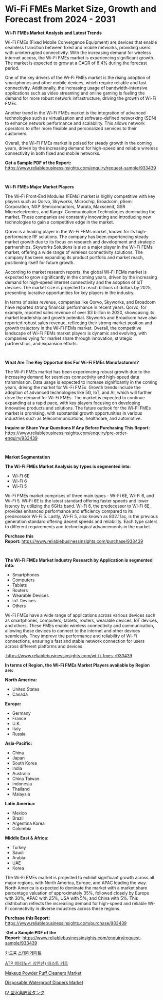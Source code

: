<p><h1>Wi-Fi FMEs Market Size, Growth and Forecast from 2024 - 2031</h1></p><p><strong>Wi-Fi FMEs Market Analysis and Latest Trends</strong></p>
<p><p>Wi-Fi FMEs (Fixed Mobile Convergence Equipment) are devices that enable seamless transition between fixed and mobile networks, providing users with uninterrupted connectivity. With the increasing demand for wireless internet access, the Wi-Fi FMEs market is experiencing significant growth. The market is expected to grow at a CAGR of 8.4% during the forecast period.</p><p>One of the key drivers of the Wi-Fi FMEs market is the rising adoption of smartphones and other mobile devices, which require reliable and fast connectivity. Additionally, the increasing usage of bandwidth-intensive applications such as video streaming and online gaming is fueling the demand for more robust network infrastructure, driving the growth of Wi-Fi FMEs.</p><p>Another trend in the Wi-Fi FMEs market is the integration of advanced technologies such as virtualization and software-defined networking (SDN) to enhance network performance and scalability. This allows network operators to offer more flexible and personalized services to their customers.</p><p>Overall, the Wi-Fi FMEs market is poised for steady growth in the coming years, driven by the increasing demand for high-speed and reliable wireless connectivity in both fixed and mobile networks.</p></p>
<p><strong>Get a Sample PDF of the Report:&nbsp;</strong> <a href="https://www.reliablebusinessinsights.com/enquiry/request-sample/933439">https://www.reliablebusinessinsights.com/enquiry/request-sample/933439</a></p>
<p>&nbsp;</p>
<p><strong>Wi-Fi FMEs Major Market Players</strong></p>
<p><p>The Wi-Fi Front-End Modules (FEMs) market is highly competitive with key players such as Qorvo, Skyworks, Microchip, Broadcom, pSemi Corporation, NXP Semiconductors, Murata, Maxscend, GSR Microelectronics, and Kangxi Communication Technologies dominating the market. These companies are constantly innovating and introducing new technologies to gain a competitive edge in the market.</p><p>Qorvo is a leading player in the Wi-Fi FEMs market, known for its high-performance RF solutions. The company has been experiencing steady market growth due to its focus on research and development and strategic partnerships. Skyworks Solutions is also a major player in the Wi-Fi FEMs market, offering a wide range of wireless connectivity solutions. The company has been expanding its product portfolio and market reach, positioning itself for future growth.</p><p>According to market research reports, the global Wi-Fi FEMs market is expected to grow significantly in the coming years, driven by the increasing demand for high-speed internet connectivity and the adoption of IoT devices. The market size is projected to reach billions of dollars by 2025, presenting lucrative opportunities for key players in the industry.</p><p>In terms of sales revenue, companies like Qorvo, Skyworks, and Broadcom have reported strong financial performance in recent years. Qorvo, for example, reported sales revenue of over $3 billion in 2020, showcasing its market leadership and growth potential. Skyworks and Broadcom have also reported robust sales revenue, reflecting their strong market position and growth trajectory in the Wi-Fi FEMs market. Overall, the competitive landscape of Wi-Fi FEMs market players is dynamic and evolving, with companies vying for market share through innovation, strategic partnerships, and expansion efforts.</p></p>
<p>&nbsp;</p>
<p><strong>What Are The Key Opportunities For Wi-Fi FMEs Manufacturers?</strong></p>
<p><p>The Wi-Fi FMEs market has been experiencing robust growth due to the increasing demand for seamless connectivity and high-speed data transmission. Data usage is expected to increase significantly in the coming years, driving the market for Wi-Fi FMEs. Growth trends include the adoption of advanced technologies like 5G, IoT, and AI, which will further drive the demand for Wi-Fi FMEs. The market is expected to continue expanding at a rapid pace, with key players focusing on developing innovative products and solutions. The future outlook for the Wi-Fi FMEs market is promising, with substantial growth opportunities in various industries such as telecommunications, healthcare, and automotive.</p></p>
<p><strong>Inquire or Share Your Questions If Any Before Purchasing This Report:</strong> <a href="https://www.reliablebusinessinsights.com/enquiry/pre-order-enquiry/933439">https://www.reliablebusinessinsights.com/enquiry/pre-order-enquiry/933439</a></p>
<p>&nbsp;</p>
<p><strong>Market Segmentation</strong></p>
<p><strong>The Wi-Fi FMEs Market Analysis by types is segmented into:</strong></p>
<p><ul><li>Wi-Fi 6E</li><li>Wi-Fi 6</li><li>Wi-Fi 5</li></ul></p>
<p><p>Wi-Fi FMEs market comprises of three main types - Wi-Fi 6E, Wi-Fi 6, and Wi-Fi 5. Wi-Fi 6E is the latest standard offering faster speeds and lower latency by utilizing the 6GHz band. Wi-Fi 6, the predecessor to Wi-Fi 6E, provides enhanced performance and efficiency compared to its predecessor Wi-Fi 5. Lastly, Wi-Fi 5, also known as 802.11ac, is the previous generation standard offering decent speeds and reliability. Each type caters to different requirements and technological advancements in the market.</p></p>
<p><strong>Purchase this Report:&nbsp;</strong><a href="https://www.reliablebusinessinsights.com/purchase/933439">https://www.reliablebusinessinsights.com/purchase/933439</a></p>
<p>&nbsp;</p>
<p><strong>The Wi-Fi FMEs Market Industry Research by Application is segmented into:</strong></p>
<p><ul><li>Smartphones</li><li>Computers</li><li>Tablets</li><li>Routers</li><li>Wearable Devices</li><li>IoT Devices</li><li>Others</li></ul></p>
<p><p>Wi-Fi FMEs have a wide range of applications across various devices such as smartphones, computers, tablets, routers, wearable devices, IoT devices, and others. These FMEs enable wireless connectivity and communication, allowing these devices to connect to the internet and other devices seamlessly. They improve the performance and reliability of Wi-Fi connections, ensuring a fast and stable network connection for users across different platforms and devices.</p></p>
<p><a href="https://www.reliablebusinessinsights.com/wi-fi-fmes-r933439">&nbsp;https://www.reliablebusinessinsights.com/wi-fi-fmes-r933439</a></p>
<p><strong>In terms of Region, the Wi-Fi FMEs Market Players available by Region are:</strong></p>
<p>
    <p> <strong> North America: </strong>
        <ul>
            <li>United States</li>
            <li>Canada</li>
        </ul>
        </p> 
    <p> <strong> Europe: </strong>
        <ul>
            <li>Germany</li>
            <li>France</li>
            <li>U.K.</li>
            <li>Italy</li>
            <li>Russia</li>
        </ul>
        </p> 
    <p> <strong> Asia-Pacific: </strong>
        <ul>
            <li>China</li>
            <li>Japan</li>
            <li>South Korea</li>
            <li>India</li>
            <li>Australia</li>
            <li>China Taiwan</li>
            <li>Indonesia</li>
            <li>Thailand</li>
            <li>Malaysia</li>
        </ul>
        </p> 
    <p> <strong> Latin America: </strong>
        <ul>
            <li>Mexico</li>
            <li>Brazil</li>
            <li>Argentina Korea</li>
            <li>Colombia</li>
        </ul>
        </p> 
    <p> <strong> Middle East & Africa: </strong>
        <ul>
            <li>Turkey</li>
            <li>Saudi</li>
            <li>Arabia</li>
            <li>UAE</li>
            <li>Korea</li>
        </ul>
    </p>
    </p>
<p><p>The Wi-Fi FMEs market is projected to exhibit significant growth across all major regions, with North America, Europe, and APAC leading the way. North America is expected to dominate the market with a market share percentage valuation of approximately 35%, followed closely by Europe with 30%, APAC with 25%, USA with 5%, and China with 5%. This distribution reflects the increasing demand for high-speed and reliable Wi-Fi connectivity in diverse industries across these regions.</p></p>
<p><strong>Purchase this Report: </strong><a href="https://www.reliablebusinessinsights.com/purchase/933439">https://www.reliablebusinessinsights.com/purchase/933439</a></p>
<p>&nbsp;<strong>Get a Sample PDF of the Report:&nbsp;&nbsp;</strong><a href="https://www.reliablebusinessinsights.com/enquiry/request-sample/933439">https://www.reliablebusinessinsights.com/enquiry/request-sample/933439</a></p>
<p><strong></strong></p>
<p><p><a href="https://github.com/JeromeRtyau89966/Market-Research-Report-List-2/blob/main/7251166157004.md">카드뮴 스테아레이트</a></p><p><a href="https://github.com/hook46569/Market-Research-Report-List-1/blob/main/5029108157005.md">ATP (아데노신 삼인산) 테스트 키트</a></p><p><a href="https://github.com/huqhwmcs55/Market-Research-Report-List-1/blob/main/makeup-powder-puff-cleaners-market.md">Makeup Powder Puff Cleaners Market</a></p><p><a href="https://github.com/kumertitash/Market-Research-Report-List-1/blob/main/disposable-waterproof-diapers-market.md">Disposable Waterproof Diapers Market</a></p><p><a href="https://github.com/klon646/Market-Research-Report-List-1/blob/main/4025712147793.md">IV 型水素貯蔵タンク</a></p></p>